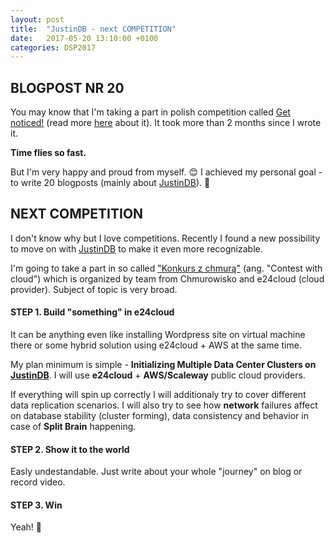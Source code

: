 ```yaml
---
layout: post
title:  "JustinDB - next COMPETITION"
date:   2017-05-20 13:10:00 +0100
categories: DSP2017
---
```


## BLOGPOST NR 20
You may know that I'm taking a part in polish competition called [Get noticed!][get-noticed] (read more [here][justindb-get-noticed] about it). It took more than 2 months since I wrote it.

**Time flies so fast.**

But I'm very happy and proud from myself. 😊 I achieved my personal goal - to write 20 blogposts (mainly about [JustinDB][justindb]). 💖

## NEXT COMPETITION
I don't know why but I love competitions. Recently I found a new possibility to move on with [JustinDB][justindb] to make it even more recognizable.

I'm going to take a part in so called ["Konkurs z chmurą"][contest-with-cloud] (ang. "Contest with cloud") which is organized by team from Chmurowisko and e24cloud (cloud provider). Subject of topic is very broad.

#### **STEP 1**. Build "something" in e24cloud
It can be anything even like installing Wordpress site on virtual machine there or some hybrid solution using e24cloud + AWS at the same time.

My plan minimum is simple - **Initializing Multiple Data Center Clusters on [JustinDB][justindb]**.
I will use **e24cloud** + **AWS/Scaleway** public cloud providers.

If everything will spin up correctly I will additionaly try to cover different data replication scenarios.
I will also try to see how **network** failures affect on database stability (cluster forming), data consistency and behavior in case of **Split Brain** happening.

#### **STEP 2**. Show it to the world

Easly undestandable. Just write about your whole "journey" on blog or record video.

#### **STEP 3**. Win
Yeah! 👊

[get-noticed]: http://devstyle.pl/daj-sie-poznac/
[justindb-get-noticed]: http://speedcom.github.io/dsp2017/2017/03/12/get-noticed.html
[justindb]: https://github.com/speedcom/JustinDB
[contest-with-cloud]: https://chmurowisko.pl/konkurs-z-chmura/#disqus_thread